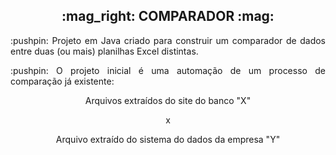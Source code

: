 <h2 align="center"> :mag_right: COMPARADOR :mag: </h1>

<p align="justify"> :pushpin: Projeto em Java criado para construir um comparador de dados entre duas (ou mais) planilhas Excel distintas. </p>


<p align="justify"> :pushpin: O projeto inicial é uma automação de um processo de comparação já existente: </p>

<p align="center"> Arquivos extraídos do site do banco "X" </p>
<p align="center"> x </p>
<p align="center"> Arquivo extraído do sistema do dados da empresa "Y" </p>
